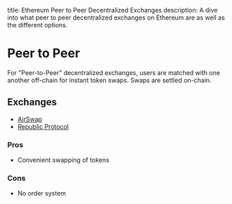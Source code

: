 title: Ethereum Peer to Peer Decentralized Exchanges
description: A dive into what peer to peer decentralized exchanges on Ethereum are as well as the different options.

# Peer to Peer

For "Peer-to-Peer" decentralized exchanges, users are matched with one another off-chain for instant token swaps. Swaps are settled on-chain.

## Exchanges

* [AirSwap](airswap.md)
* [Republic Protocol](republic-protocol.md)

### Pros

* Convenient swapping of tokens 

### Cons

* No order system

